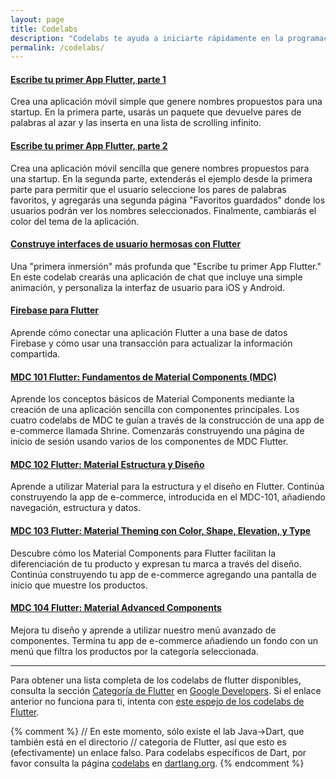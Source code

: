 ```yaml
---
layout: page
title: Codelabs
description: "Codelabs te ayuda a iniciarte rápidamente en la programación con Flutter."
permalink: /codelabs/
---
```


#### [Escribe tu primer App Flutter, parte 1](https://codelabs.developers.google.com/codelabs/first-flutter-app-pt1/)

Crea una aplicación móvil simple que genere nombres propuestos para una startup. En la primera parte, usarás un paquete que devuelve pares de palabras al azar y las inserta en una lista de scrolling infinito.

#### [Escribe tu primer App Flutter, parte 2](https://codelabs.developers.google.com/codelabs/first-flutter-app-pt2/)

Crea una aplicación móvil sencilla que genere nombres propuestos para una startup. En la segunda parte, extenderás el ejemplo desde la primera parte para permitir que el usuario seleccione los pares de palabras favoritos, y agregarás una segunda página "Favoritos guardados" donde los usuarios podrán ver los nombres seleccionados. Finalmente, cambiarás el color del tema de la aplicación.

#### [Construye interfaces de usuario hermosas con Flutter](https://codelabs.developers.google.com/codelabs/flutter)

Una "primera inmersión" más profunda que "Escribe tu primer App Flutter." En este codelab crearás una aplicación de chat que incluye una simple animación, y personaliza la interfaz de usuario para iOS y Android.

#### [Firebase para Flutter](https://codelabs.developers.google.com/codelabs/flutter-firebase/)

Aprende cómo conectar una aplicación Flutter a una base de datos Firebase y cómo usar una transacción para actualizar la información compartida.

#### [MDC 101 Flutter: Fundamentos de Material Components (MDC)](https://codelabs.developers.google.com/codelabs/mdc-101-flutter/)

Aprende los conceptos básicos de Material Components mediante la creación de una aplicación sencilla con componentes principales. Los cuatro codelabs de MDC te guían a través de la construcción de una app de e-commerce llamada Shrine. Comenzarás construyendo una página de inicio de sesión usando varios de los componentes de MDC Flutter.

#### [MDC 102 Flutter: Material Estructura y Diseño](https://codelabs.developers.google.com/codelabs/mdc-102-flutter/)

Aprende a utilizar Material para la estructura y el diseño en Flutter.
Continúa construyendo la app de e-commerce, introducida en el MDC-101, añadiendo navegación, estructura y datos.


#### [MDC 103 Flutter: Material Theming con Color, Shape, Elevation, y Type](https://codelabs.developers.google.com/codelabs/mdc-103-flutter/)

Descubre cómo los Material Components para Flutter facilitan la diferenciación de tu producto y expresan tu marca a través del diseño. Continúa construyendo tu app de e-commerce agregando una pantalla de inicio que muestre los productos.

#### [MDC 104 Flutter: Material Advanced Components](https://codelabs.developers.google.com/codelabs/mdc-104-flutter/)

Mejora tu diseño y aprende a utilizar nuestro menú avanzado de componentes.
Termina tu app de e-commerce añadiendo un fondo con un menú que filtra los productos por la categoría seleccionada.

---

Para obtener una lista completa de los codelabs de flutter disponibles, consulta la sección
[Categoría de Flutter](https://codelabs.developers.google.com/?cat=Flutter)
en [Google Developers](https://codelabs.developers.google.com/).
Si el enlace anterior no funciona para ti, intenta con
[este espejo de los codelabs de Flutter](https://codelabs.flutter-io.cn/).

{% comment %}
// En este momento, sólo existe el lab Java->Dart, que también está en el directorio
// categoria de Flutter, así que esto es (efectivamente) un enlace falso.
Para codelabs específicos de Dart, por favor consulta la página
[codelabs](https://www.dartlang.org/codelabs) en
[dartlang.org](https://www.dartlang.org/).
{% endcomment %}

